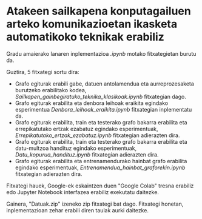 # Atakeen sailkapena konputagailuen arteko komunikazioetan ikasketa automatikoko teknikak erabiliz

Gradu amaierako lanaren inplementazioa *.ipynb* motako fitxategietan burutu da. 

Guztira, 5 fitxategi sortu dira: 
- Grafo egiturak erabili gabe, datuen antolamendua eta aurreprozesaketa burutzeko erabilitako kodea, *Sailkapen_gainbegiratuko_teknika_klasikoak.ipynb* fitxategian dago.
- Grafo egiturak erabilita eta denbora leihoak eraikita egindako esperimentua *Denbora_leihoak_eraikita.ipynb* fitxategian inplementatu da.
- Grafo egiturak erabilita, train eta testerako grafo bakarra erabilita eta errepikatutako ertzak ezabatuz egindako esperimentuak, *Errepikatutako_ertzak_ezabatuz.ipynb* fitxategian adierazten dira.
- Grafo egiturak erabilita, train eta testerako grafo bakarra erabilita eta datu-multzoa handituz egindako esperimentuak, *Datu_kopurua_handituz.ipynb* fitxategian adierazten dira.
- Grafo egiturak erabilita eta entrenamendurako hainbat grafo erabilita egindako esperimentuak, *Entrenamendua_hainbat_graforekin.ipynb* fitxategian adierazten dira.


Fitxategi hauek, Google-ek eskaintzen duen "Google Colab" tresna erabiliz edo Jupyter Notebook interfazea erabiliz exekutatu daitezke.

Gainera, "Datuak.zip" izeneko zip fitxategi bat dago. Fitxategi honetan, inplementazioan zehar erabili diren taulak aurki daitezke.
